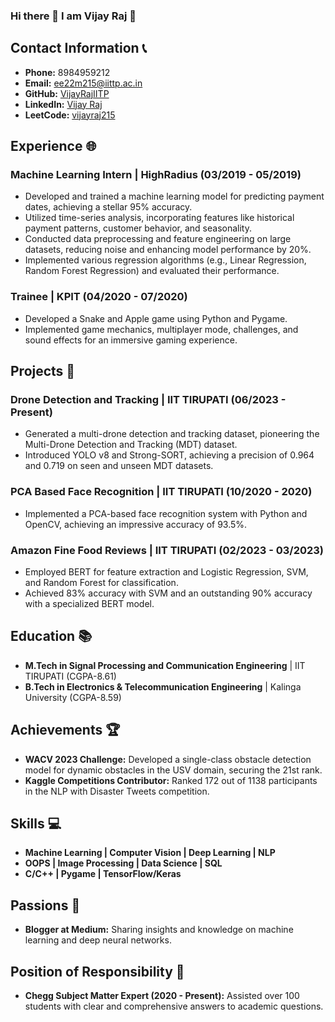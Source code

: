 ### Hi there 👋 I am Vijay Raj  🚀

## Contact Information 📞
- **Phone:** 8984959212
- **Email:** ee22m215@iittp.ac.in
- **GitHub:** [VijayRajIITP](https://github.com/VijayRajIITP/)
- **LinkedIn:** [Vijay Raj](https://www.linkedin.com/in/vijay-raj-254359129/)
- **LeetCode:** [vijayraj215](https://leetcode.com/vijayraj215/)

## Experience 🌐

### Machine Learning Intern | HighRadius (03/2019 - 05/2019)
- Developed and trained a machine learning model for predicting payment dates, achieving a stellar 95% accuracy.
- Utilized time-series analysis, incorporating features like historical payment patterns, customer behavior, and seasonality.
- Conducted data preprocessing and feature engineering on large datasets, reducing noise and enhancing model performance by 20%.
- Implemented various regression algorithms (e.g., Linear Regression, Random Forest Regression) and evaluated their performance.

### Trainee | KPIT (04/2020 - 07/2020)
- Developed a Snake and Apple game using Python and Pygame.
- Implemented game mechanics, multiplayer mode, challenges, and sound effects for an immersive gaming experience.

## Projects 🚀

### Drone Detection and Tracking | IIT TIRUPATI (06/2023 - Present)
- Generated a multi-drone detection and tracking dataset, pioneering the Multi-Drone Detection and Tracking (MDT) dataset.
- Introduced YOLO v8 and Strong-SORT, achieving a precision of 0.964 and 0.719 on seen and unseen MDT datasets.

### PCA Based Face Recognition | IIT TIRUPATI (10/2020 - 2020)
- Implemented a PCA-based face recognition system with Python and OpenCV, achieving an impressive accuracy of 93.5%.

### Amazon Fine Food Reviews | IIT TIRUPATI (02/2023 - 03/2023)
- Employed BERT for feature extraction and Logistic Regression, SVM, and Random Forest for classification.
- Achieved 83% accuracy with SVM and an outstanding 90% accuracy with a specialized BERT model.

## Education 📚

- **M.Tech in Signal Processing and Communication Engineering** | IIT TIRUPATI (CGPA-8.61)
- **B.Tech in Electronics & Telecommunication Engineering** | Kalinga University (CGPA-8.59)

## Achievements 🏆

- **WACV 2023 Challenge:** Developed a single-class obstacle detection model for dynamic obstacles in the USV domain, securing the 21st rank.
- **Kaggle Competitions Contributor:** Ranked 172 out of 1138 participants in the NLP with Disaster Tweets competition.

## Skills 💻

- **Machine Learning | Computer Vision | Deep Learning | NLP**
- **OOPS | Image Processing | Data Science | SQL**
- **C/C++ | Pygame | TensorFlow/Keras**

## Passions 📝

- **Blogger at Medium:** Sharing insights and knowledge on machine learning and deep neural networks.

## Position of Responsibility 🤝

- **Chegg Subject Matter Expert (2020 - Present):** Assisted over 100 students with clear and comprehensive answers to academic questions.
